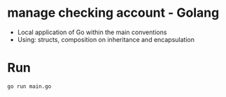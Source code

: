 # manage checking account - Golang
- Local application of Go within the main conventions
- Using: structs, composition on inheritance and encapsulation

# Run
```
go run main.go
```